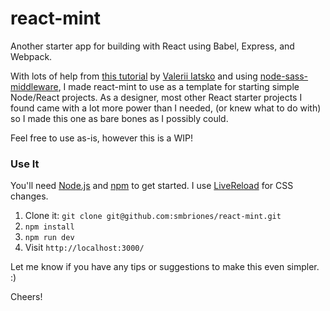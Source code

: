 # react-mint

Another starter app for building with React using Babel, Express, and Webpack.

With lots of help from [this tutorial](https://medium.com/@viatsko/react-for-beginners-part-1-setting-up-repository-babel-express-web-server-webpack-a3a90cc05d1e#.fl3rrpf7f) by [Valerii Iatsko](https://github.com/viatsko) and using [node-sass-middleware](https://www.npmjs.com/package/node-sass-middleware), I made react-mint to use as a template for starting simple Node/React projects. As a designer, most other React starter projects I found came with a lot more power than I needed, (or knew what to do with) so I made this one as bare bones as I possibly could.

Feel free to use as-is, however this is a WIP!

### Use It
You'll need [Node.js](https://nodejs.org/en/) and [npm](https://www.npmjs.com/) to get started. I use [LiveReload](http://livereload.com/) for CSS changes.

1. Clone it: `git clone git@github.com:smbriones/react-mint.git`
2. `npm install`
3. `npm run dev`
4. Visit `http://localhost:3000/`

Let me know if you have any tips or suggestions to make this even simpler. :)

Cheers!
